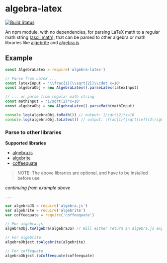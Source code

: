 # algebra-latex

[![Build Status](https://travis-ci.org/viktorstrate/algebra-latex.svg?branch=master)](https://travis-ci.org/viktorstrate/algebra-latex)

An npm module, with no dependencies, for parsing LaTeX math to a regular math string ([ascii math](http://asciimath.org/)),
that can be parsed to other algebra or math libraries like [algebrite](http://algebrite.org/) and [algebra.js](http://algebra.js.org/)

## Example

```javascript
const AlgebraLatex = require('algebra-latex')

// Parse from LaTeX ...
const latexInput = '\\frac{1}{\\sqrt{2}}\\cdot x=10'
const algebraObj = new AlgebraLatex().parseLatex(latexInput)

// ... or parse from regular math string
const mathInput = '1/sqrt(2)*x=10'
const algebraObj = new AlgebraLatex().parseMath(mathInput)

console.log(algebraObj.toMath()) // output: 1/sqrt(2)*x=10
console.log(algebraObj.toLatex()) // output: \frac{1}{\sqrt\left(2\right)}\cdot x=10
```

### Parse to other libraries

**Supported libraries**

- [algebra.js](http://algebra.js.org/)
- [algebrite](http://algebrite.org/)
- [coffeequate](http://coffeequate.readthedocs.io/)

> NOTE: The above libraries are optional, and have to be installed before use

_continuing from example above_

```javascript
...

var algebraJS = require('algebra.js')
var algebrite = require('algebrite')
var coffeequate = require('coffeequate')

// For algebra.js
algebraObj.toAlgebra(algebraJS) // Will either return an algebra.js expression or equation

// For algebrite
algebraObject.toAlgebrite(algebrite)

// For coffequate
algebraObject.toCoffeequate(coffeequate)
```
